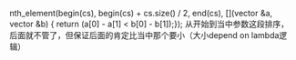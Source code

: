 nth_element(begin(cs), begin(cs) + cs.size() / 2, end(cs), [](vector<int> &a, vector<int> &b) {
    return (a[0] - a[1] < b[0] - b[1]);});
从开始到当中参数这段排序，后面就不管了，但保证后面的肯定比当中那个要小（大小depend on lambda逻辑）
